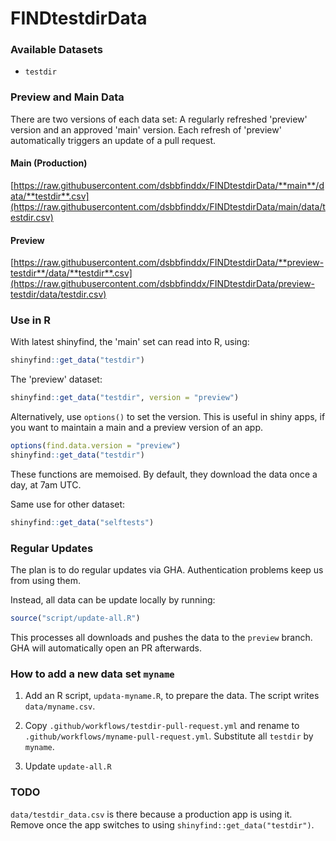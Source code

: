 # FINDtestdirData


### Available Datasets

- `testdir`



### Preview and Main Data

There are two versions of each data set: A regularly refreshed 'preview' version and an approved 'main' version. Each refresh of 'preview' automatically triggers an update of a pull request.


#### Main (Production)

[https://raw.githubusercontent.com/dsbbfinddx/FINDtestdirData/**main**/data/**testdir**.csv](https://raw.githubusercontent.com/dsbbfinddx/FINDtestdirData/main/data/testdir.csv)


#### Preview

[https://raw.githubusercontent.com/dsbbfinddx/FINDtestdirData/**preview-testdir**/data/**testdir**.csv](https://raw.githubusercontent.com/dsbbfinddx/FINDtestdirData/preview-testdir/data/testdir.csv)



### Use in R

With latest shinyfind, the 'main' set can read into R, using:

```r
shinyfind::get_data("testdir")
```

The 'preview' dataset:


```r
shinyfind::get_data("testdir", version = "preview")
```

Alternatively, use `options()` to set the version. This is useful in shiny apps, if you want to maintain a main and a preview version of an app.

```r
options(find.data.version = "preview")
shinyfind::get_data("testdir")
```

These functions are memoised. By default, they download the data once a day, at 7am UTC.

Same use for other dataset:

```r
shinyfind::get_data("selftests")
```


### Regular Updates

The plan is to do regular updates via GHA. Authentication problems keep us from using them.

Instead, all data can be update locally by running:

```r
source("script/update-all.R")
```

This processes all downloads and pushes the data to the `preview` branch. GHA will automatically open an PR afterwards.


### How to add a new data set `myname`

1. Add an R script, `updata-myname.R`, to prepare the data. The script writes `data/myname.csv`.

2. Copy `.github/workflows/testdir-pull-request.yml` and rename to `.github/workflows/myname-pull-request.yml`. Substitute all `testdir` by `myname`.

3. Update `update-all.R`




### TODO

`data/testdir_data.csv` is there because a production app is using it. Remove once the app switches to using `shinyfind::get_data("testdir")`.

